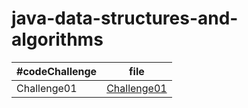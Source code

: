 # java-data-structures-and-algorithms

#codeChallenge | file 
--------------- | --------------- 
Challenge01 | [Challenge01](codeChallenge01/README.md)
